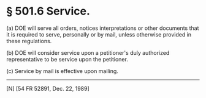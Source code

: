 # § 501.6   Service.

(a) DOE will serve all orders, notices interpretations or other documents that it is required to serve, personally or by mail, unless otherwise provided in these regulations. 


(b) DOE will consider service upon a petitioner's duly authorized representative to be service upon the petitioner. 


(c) Service by mail is effective upon mailing. 



---

[N] [54 FR 52891, Dec. 22, 1989]




